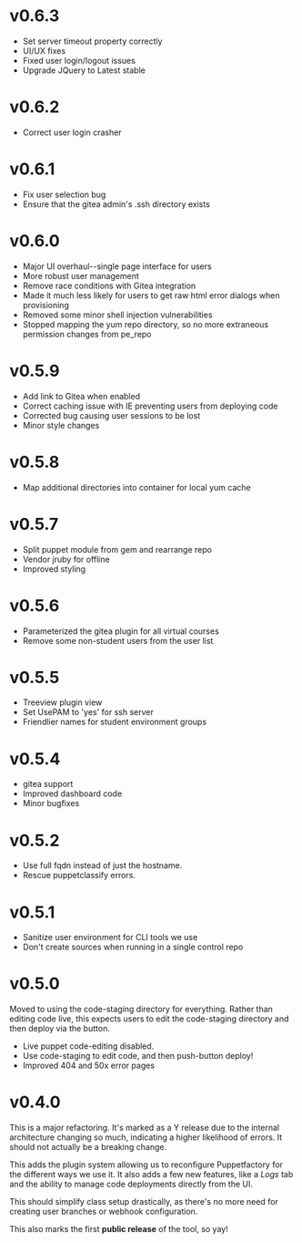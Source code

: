 # v0.6.3
* Set server timeout property correctly
* UI/UX fixes
* Fixed user login/logout issues
* Upgrade JQuery to Latest stable

# v0.6.2
* Correct user login crasher

# v0.6.1
* Fix user selection bug
* Ensure that the gitea admin's .ssh directory exists

# v0.6.0
* Major UI overhaul--single page interface for users
* More robust user management
* Remove race conditions with Gitea integration
* Made it much less likely for users to get raw html error dialogs when provisioning
* Removed some minor shell injection vulnerabilities
* Stopped mapping the yum repo directory, so no more extraneous permission changes from pe_repo

# v0.5.9
* Add link to Gitea when enabled
* Correct caching issue with IE preventing users from deploying code
* Corrected bug causing user sessions to be lost
* Minor style changes

# v0.5.8
* Map additional directories into container for local yum cache

# v0.5.7
* Split puppet module from gem and rearrange repo
* Vendor jruby for offline
* Improved styling

# v0.5.6
* Parameterized the gitea plugin for all virtual courses
* Remove some non-student users from the user list

# v0.5.5
* Treeview plugin view
* Set UsePAM to 'yes' for ssh server
* Friendlier names for student environment groups

# v0.5.4
* gitea support
* Improved dashboard code
* Minor bugfixes

# v0.5.2
* Use full fqdn instead of just the hostname.
* Rescue puppetclassify errors.

# v0.5.1
* Sanitize user environment for CLI tools we use
* Don't create sources when running in a single control repo

# v0.5.0
Moved to using the code-staging directory for everything. Rather than editing
code live, this expects users to edit the code-staging directory and then
deploy via the button.

* Live puppet code-editing disabled.
* Use code-staging to edit code, and then push-button deploy!
* Improved 404 and 50x error pages


# v0.4.0

This is a major refactoring. It's marked as a Y release due to the internal
architecture changing so much, indicating a higher likelihood of errors. It
should not actually be a breaking change.

This adds the plugin system allowing us to reconfigure Puppetfactory for the
different ways we use it. It also adds a few new features, like a *Logs* tab
and the ability to manage code deployments directly from the UI.

This should simplify class setup drastically, as there's no more need for
creating user branches or webhook configuration.

This also marks the first **public release** of the tool, so yay!
